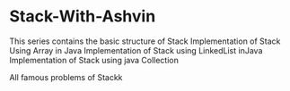 # Stack-With-Ashvin

  This series contains the basic structure of Stack 
  Implementation of Stack Using Array in Java
  Implementation of Stack using LinkedList inJava
  Implementation of Stack using java Collection
  
  All famous problems of Stackk

